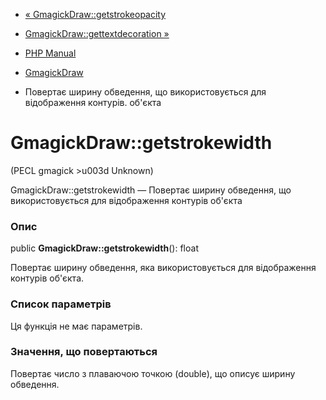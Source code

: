 - [« GmagickDraw::getstrokeopacity](gmagickdraw.getstrokeopacity.md)
- [GmagickDraw::gettextdecoration
»](gmagickdraw.gettextdecoration.md)

- [PHP Manual](index.md)
- [GmagickDraw](class.gmagickdraw.md)
- Повертає ширину обведення, що використовується для відображення контурів.
об'єкта

# GmagickDraw::getstrokewidth

(PECL gmagick \>u003d Unknown)

GmagickDraw::getstrokewidth — Повертає ширину обведення, що використовується
для відображення контурів об'єкта

### Опис

public **GmagickDraw::getstrokewidth**(): float

Повертає ширину обведення, яка використовується для відображення контурів об'єкта.

### Список параметрів

Ця функція не має параметрів.

### Значення, що повертаються

Повертає число з плаваючою точкою (double), що описує ширину
обведення.

